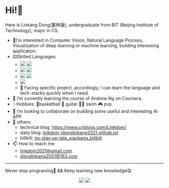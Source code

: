# Hi!:wave:

Here is Linkang Dong(董林康), undergraduate from BIT (Beijing Institute of Technology), major in CS.

+ 👀I’m interested in Computer Vision, Natural Language Process, Visualization of deep learning or machine learning, building interesting application.
+ :keyboard:Skilled Languages: 
  + <img src="https://img.shields.io/badge/C-Compiled-informational?&labelColor=2c48aa&color=585858"> <img src="https://img.shields.io/badge/C++-Compiled-informational?&labelColor=719ace&color=585858">
  + <img src="https://img.shields.io/badge/Java-JIT-informational?&labelColor=c83aaa&color=585858&logo=java&logoColor=FFFFFF"> <img src="https://img.shields.io/badge/Kotlin-ART-informational?&labelColor=c83aaa&color=585858&logo=kotlin&logoColor=FFFFFF">
  + <img src="https://img.shields.io/badge/Python-Interpreted-informational?&labelColor=3776AB&color=585858&logo=python&logoColor=FFFFFF"> <img src="https://img.shields.io/badge/Matlab-Interpreted-informational?&labelColor=3776AB&color=585858&logo=matlab&logoColor=FFFFFF">
  + <img src="https://img.shields.io/badge/JavaScript-Interpreted-informational?&labelColor=F7DF1E&color=585858&logo=JavaScript&logoColor=FFFFFF"> 
  + :high_brightness: Facing specific project, accordingly, I can learn the language and tech-stacks quickly when I need. 
+ 🌱 I’m currently learning the course of Andrew Ng on Coursera.
+ ✨Hobbies: :basketball:basketball :guitar: guitar :swimming_man: swim :video_game: pvp
+ 💞️ I’m looking to collaborate on building some useful and interesting AI APP.
+ 🎈 others: 
  + technical blog: https://www.cnblogs.com/Linkdom/
  + daily blog: [linkdom (donglinkang2021.github.io)](https://donglinkang2021.github.io/linkdom.github.io/)
  + bilibili: [no-stay-up-late_xiaokang_bilibili](https://space.bilibili.com/531177225)
+ 📫 How to reach me: 
  + linkdom2021@gmail.com
  + donglinkang2021@163.com


---

Never stop programing🥺 && Keep learning new knowledge😋

<html>

<div align="center"> 
	<img src="https://github-readme-stats.vercel.app/api?username=donglinkang2021&show_icons=true&theme=transparent" />
	<img src="https://github-readme-stats.vercel.app/api/top-langs/?username=donglinkang2021&hide=html" />
</div>

</html>



